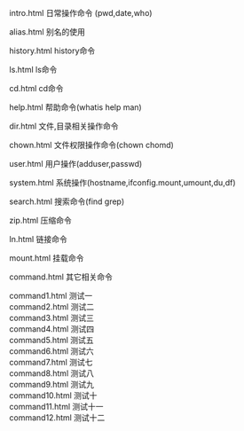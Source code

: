 intro.html   日常操作命令 (pwd,date,who)

alias.html   别名的使用

history.html history命令

ls.html      ls命令

cd.html      cd命令

help.html    帮助命令(whatis help man)

dir.html     文件,目录相关操作命令

chown.html   文件权限操作命令(chown chomd)

user.html    用户操作(adduser,passwd)

system.html  系统操作(hostname,ifconfig.mount,umount,du,df)

search.html  搜索命令(find grep)

zip.html     压缩命令

ln.html      链接命令

mount.html   挂载命令

command.html 其它相关命令

command1.html 测试一   
command2.html 测试二   
command3.html 测试三   
command4.html 测试四   
command5.html 测试五   
command6.html 测试六   
command7.html 测试七   
command8.html 测试八   
command9.html 测试九   
command10.html 测试十   
command11.html 测试十一   
command12.html 测试十二   
